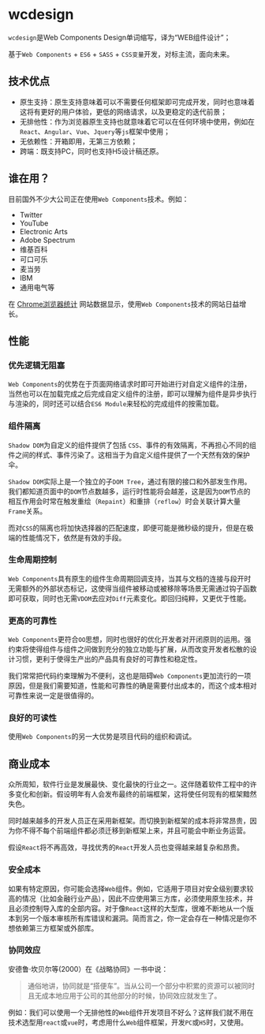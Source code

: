 # wcdesign
`wcdesign`是Web Components Design单词缩写，译为“WEB组件设计”；

基于`Web Components` + `ES6` + `SASS` + `CSS变量`开发，对标主流，面向未来。

## 技术优点
- 原生支持：原生支持意味着可以不需要任何框架即可完成开发，同时也意味着这将有更好的用户体验，更低的网络请求，以及更稳定的迭代前景；
- 无排他性：作为浏览器原生支持也就意味着它可以在任何环境中使用，例如在`React`、`Angular`、`Vue`、`Jquery`等`js`框架中使用；
- 无依赖性：开箱即用，无第三方依赖；
- 跨端：既支持PC，同时也支持H5设计稿还原。

## 谁在用？
目前国外不少大公司正在使用`Web Components`技术。例如：
- Twitter
- YouTube
- Electronic Arts
- Adobe Spectrum
- 维基百科
- 可口可乐
- 麦当劳
- IBM
- 通用电气等

在 [Chrome浏览器统计](https://chromestatus.com/metrics/feature/timeline/popularity/1689) 网站数据显示，使用`Web Components`技术的网站日益增长。

## 性能
### 优先逻辑无阻塞
`Web Components`的优势在于页面网络请求时即可开始进行对自定义组件的注册，当然也可以在加载完成之后完成自定义组件的注册，即可以理解为组件是异步执行与渲染的，同时还可以结合`ES6 Module`来轻松的完成组件的按需加载。

### 组件隔离
`Shadow DOM`为自定义的组件提供了包括 `CSS`、事件的有效隔离，不再担心不同的组件之间的样式、事件污染了。这相当于为自定义组件提供了一个天然有效的保护伞。

`Shadow DOM`实际上是一个独立的子`DOM Tree`，通过有限的接口和外部发生作用。我们都知道页面中的`DOM`节点数越多，运行时性能将会越差，这是因为`DOM`节点的相互作用会时常在触发重绘（`Repaint`）和重排（`reflow`）时会关联计算大量`Frame`关系。

而对`CSS`的隔离也将加快选择器的匹配速度，即便可能是微秒级的提升，但是在极端的性能情况下，依然是有效的手段。

### 生命周期控制
`Web Components`具有原生的组件生命周期回调支持，当其与文档的连接与段开时无需额外的外部状态标记，这使得当组件被移动或被移除等场景无需通过钩子函数即可获取，同时也无需`VDOM`去应对`Diff`元素变化。即回归纯粹，又更优于性能。

### 更高的可靠性
`Web Components`更符合`OO`思想，同时也很好的优化开发者对开闭原则的运用。强约束将使得组件与组件之间做到充分的独立功能与扩展，从而改变开发者松散的设计习惯，更利于使得生产出的产品具有良好的可靠性和稳定性。

我们常常把代码约束理解为不便利，这也是阻碍`Web Components`更加流行的一项原因，但是我们需要知道，性能和可靠性的确是需要付出成本的，而这个成本相对可靠性来说一定是很值得的。

### 良好的可读性
使用`Web Components`的另一大优势是项目代码的组织和调试。

## 商业成本
众所周知，软件行业是发展最快、变化最快的行业之一。这伴随着软件工程中的许多变化和创新。假设明年有人会发布最终的前端框架，这将使任何现有的框架黯然失色。

同时越来越多的开发人员正在采用新框架。而切换到新框架的成本将非常昂贵，因为你不得不每个前端组件都必须迁移到新框架上来，并且可能会中断业务运营。

假设`React`将不再高效，寻找优秀的`React`开发人员也变得越来越复杂和昂贵。

### 安全成本
如果有特定原因，你可能会选择`Web`组件。例如，它适用于项目对安全级别要求较高的情况（比如金融行业产品），因此不应使用第三方库，必须使用原生技术，并且必须控制导入库的全部内容。对于像`React`这样的大型库，很难不断地从一个版本到另一个版本审核所有库错误和漏洞。简而言之，你一定会存在一种情况是你不想依赖第三方框架或外部库。

### 协同效应
安德鲁·坎贝尔等(2000）在《战略协同》一书中说：
> 通俗地讲，协同就是“搭便车”。当从公司一个部分中积累的资源可以被同时且无成本地应用于公司的其他部分的时候，协同效应就发生了。

例如：我们可以使用一个无排他性的`Web`组件开发项目不好么？这样我们就不用在技术选型用`react`或`vue`时，考虑用什么`Web`组件框架，开发`PC`或`H5`时，又使用。

